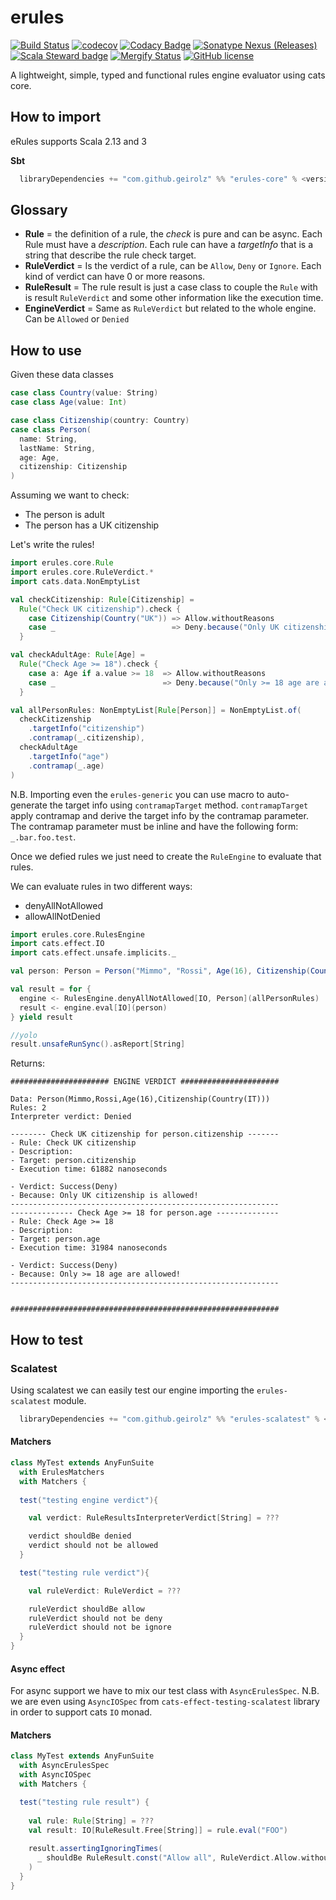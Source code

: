 # erules
[![Build Status](https://github.com/geirolz/erules/actions/workflows/cicd.yml/badge.svg)](https://github.com/geirolz/erules/actions)
[![codecov](https://img.shields.io/codecov/c/github/geirolz/erules)](https://codecov.io/gh/geirolz/erules)
[![Codacy Badge](https://api.codacy.com/project/badge/Grade/db3274b55e0c4031803afb45f58d4413)](https://www.codacy.com/manual/david.geirola/erules?utm_source=github.com&amp;utm_medium=referral&amp;utm_content=geirolz/erules&amp;utm_campaign=Badge_Grade)
[![Sonatype Nexus (Releases)](https://img.shields.io/nexus/r/com.github.geirolz/erules-core_2.13?server=https%3A%2F%2Foss.sonatype.org)](https://mvnrepository.com/artifact/com.github.geirolz/erules-core)
[![Scala Steward badge](https://img.shields.io/badge/Scala_Steward-helping-blue.svg?style=flat&logo=data:image/png;base64,iVBORw0KGgoAAAANSUhEUgAAAA4AAAAQCAMAAAARSr4IAAAAVFBMVEUAAACHjojlOy5NWlrKzcYRKjGFjIbp293YycuLa3pYY2LSqql4f3pCUFTgSjNodYRmcXUsPD/NTTbjRS+2jomhgnzNc223cGvZS0HaSD0XLjbaSjElhIr+AAAAAXRSTlMAQObYZgAAAHlJREFUCNdNyosOwyAIhWHAQS1Vt7a77/3fcxxdmv0xwmckutAR1nkm4ggbyEcg/wWmlGLDAA3oL50xi6fk5ffZ3E2E3QfZDCcCN2YtbEWZt+Drc6u6rlqv7Uk0LdKqqr5rk2UCRXOk0vmQKGfc94nOJyQjouF9H/wCc9gECEYfONoAAAAASUVORK5CYII=)](https://scala-steward.org)
[![Mergify Status](https://img.shields.io/endpoint.svg?url=https://gh.mergify.io/badges/geirolz/erules&style=flat)](https://mergify.io)
[![GitHub license](https://img.shields.io/github/license/geirolz/erules)](https://github.com/geirolz/erules/blob/main/LICENSE)


A lightweight, simple, typed and functional rules engine evaluator using cats core.

## How to import

eRules supports Scala 2.13 and 3

**Sbt**
```sbt
  libraryDependencies += "com.github.geirolz" %% "erules-core" % <version>
```



## Glossary
- **Rule** = the definition of a rule, the *check* is pure and can be async. 
Each Rule must have a *description*. Each rule can have a *targetInfo* that is a string
that describe the rule check target.
- **RuleVerdict** = Is the verdict of a rule, can be `Allow`, `Deny` or `Ignore`. Each kind of verdict can have 0 or more reasons.
- **RuleResult** = The rule result is just a case class to couple the `Rule` with is result `RuleVerdict` 
and some other information like the execution time.
- **EngineVerdict** = Same as `RuleVerdict` but related to the whole engine. Can be `Allowed` or `Denied`

## How to use

Given these data classes
```scala
case class Country(value: String)
case class Age(value: Int)

case class Citizenship(country: Country)
case class Person(
  name: String,
  lastName: String,
  age: Age,
  citizenship: Citizenship
)
```

Assuming we want to check:
- The person is adult
- The person has a UK citizenship

Let's write the rules!
```scala
import erules.core.Rule
import erules.core.RuleVerdict.*
import cats.data.NonEmptyList

val checkCitizenship: Rule[Citizenship] =
  Rule("Check UK citizenship").check {
    case Citizenship(Country("UK")) => Allow.withoutReasons
    case _                          => Deny.because("Only UK citizenship is allowed!")
  }

val checkAdultAge: Rule[Age] =
  Rule("Check Age >= 18").check {
    case a: Age if a.value >= 18  => Allow.withoutReasons
    case _                        => Deny.because("Only >= 18 age are allowed!")
  }

val allPersonRules: NonEmptyList[Rule[Person]] = NonEmptyList.of(
  checkCitizenship
    .targetInfo("citizenship")
    .contramap(_.citizenship),
  checkAdultAge
    .targetInfo("age")
    .contramap(_.age)
)
```

N.B. Importing even the `erules-generic` you can use macro to auto-generate the target info using `contramapTarget` method.
`contramapTarget` apply contramap and derive the target info by the contramap parameter. The contramap parameter 
must be inline and have the following form: `_.bar.foo.test`.

Once we defied rules we just need to create the `RuleEngine` to evaluate that rules.

We can evaluate rules in two different ways:
- denyAllNotAllowed
- allowAllNotDenied

```scala
import erules.core.RulesEngine
import cats.effect.IO
import cats.effect.unsafe.implicits._

val person: Person = Person("Mimmo", "Rossi", Age(16), Citizenship(Country("IT")))

val result = for {
  engine <- RulesEngine.denyAllNotAllowed[IO, Person](allPersonRules)
  result <- engine.eval[IO](person)
} yield result

//yolo
result.unsafeRunSync().asReport[String]
```


Returns:
```text
###################### ENGINE VERDICT ######################

Data: Person(Mimmo,Rossi,Age(16),Citizenship(Country(IT)))
Rules: 2
Interpreter verdict: Denied

-------- Check UK citizenship for person.citizenship -------
- Rule: Check UK citizenship
- Description: 
- Target: person.citizenship
- Execution time: 61882 nanoseconds

- Verdict: Success(Deny)
- Because: Only UK citizenship is allowed!
------------------------------------------------------------
-------------- Check Age >= 18 for person.age --------------
- Rule: Check Age >= 18
- Description: 
- Target: person.age
- Execution time: 31984 nanoseconds

- Verdict: Success(Deny)
- Because: Only >= 18 age are allowed!
------------------------------------------------------------


############################################################
```

## How to test

### Scalatest
Using scalatest we can easily test our engine importing the `erules-scalatest` module.
```sbt
  libraryDependencies += "com.github.geirolz" %% "erules-scalatest" % <version>
```

#### Matchers
```scala
class MyTest extends AnyFunSuite
  with ErulesMatchers
  with Matchers {
  
  test("testing engine verdict"){

    val verdict: RuleResultsInterpreterVerdict[String] = ???

    verdict shouldBe denied
    verdict should not be allowed
  }

  test("testing rule verdict"){

    val ruleVerdict: RuleVerdict = ???

    ruleVerdict shouldBe allow
    ruleVerdict should not be deny
    ruleVerdict should not be ignore
  }
}
```

#### Async effect

For async support we have to mix our test class with `AsyncErulesSpec`.
N.B. we are even using `AsyncIOSpec` from `cats-effect-testing-scalatest` library in order 
to support cats `IO` monad.

#### Matchers
```scala
class MyTest extends AnyFunSuite
  with AsyncErulesSpec
  with AsyncIOSpec
  with Matchers {

  test("testing rule result") {
    
    val rule: Rule[String] = ???
    val result: IO[RuleResult.Free[String]] = rule.eval("FOO")
    
    result.assertingIgnoringTimes(
      _ shouldBe RuleResult.const("Allow all", RuleVerdict.Allow.withoutReasons)
    )
  }
}
```